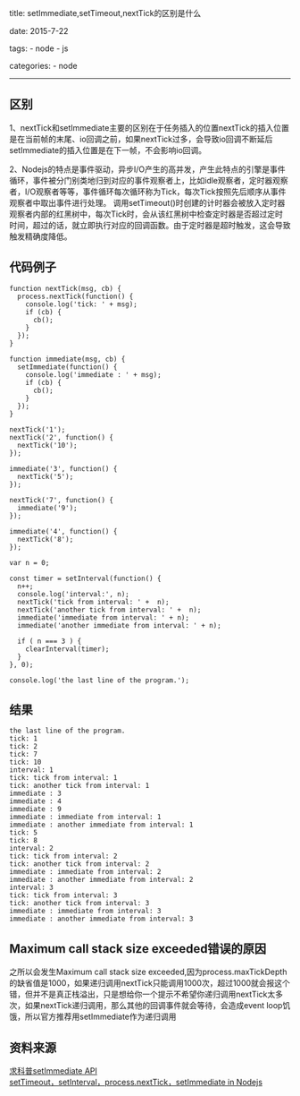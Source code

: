 title: setImmediate,setTimeout,nextTick的区别是什么

date: 2015-7-22

tags:
    - node
    - js

categories:
    - node

---
## 区别

1、nextTick和setImmediate主要的区别在于任务插入的位置nextTick的插入位置是在当前帧的末尾、io回调之前，如果nextTick过多，会导致io回调不断延后setImmediate的插入位置是在下一帧，不会影响io回调。

2、Nodejs的特点是事件驱动，异步I/O产生的高并发，产生此特点的引擎是事件循环，事件被分门别类地归到对应的事件观察者上，比如idle观察者，定时器观察者，I/O观察者等等，事件循环每次循环称为Tick，每次Tick按照先后顺序从事件观察者中取出事件进行处理。
调用setTimeout()时创建的计时器会被放入定时器观察者内部的红黑树中，每次Tick时，会从该红黑树中检查定时器是否超过定时时间，超过的话，就立即执行对应的回调函数。由于定时器是超时触发，这会导致触发精确度降低。

## 代码例子

```
function nextTick(msg, cb) {
  process.nextTick(function() {
    console.log('tick: ' + msg);
    if (cb) {
      cb();
    }
  });
}

function immediate(msg, cb) {
  setImmediate(function() {
    console.log('immediate : ' + msg);
    if (cb) {
      cb();
    }
  });
}

nextTick('1');
nextTick('2', function() {
  nextTick('10');
});

immediate('3', function() {
  nextTick('5');
});

nextTick('7', function() {
  immediate('9');
});

immediate('4', function() {
  nextTick('8');
});

var n = 0;

const timer = setInterval(function() {
  n++;
  console.log('interval:', n);
  nextTick('tick from interval: ' +  n);
  nextTick('another tick from interval: ' +  n);
  immediate('immediate from interval: ' + n);
  immediate('another immediate from interval: ' + n);

  if ( n === 3 ) {
    clearInterval(timer);
  }
}, 0);

console.log('the last line of the program.');
```


## 结果

```
the last line of the program.
tick: 1
tick: 2
tick: 7
tick: 10
interval: 1
tick: tick from interval: 1
tick: another tick from interval: 1
immediate : 3
immediate : 4
immediate : 9
immediate : immediate from interval: 1
immediate : another immediate from interval: 1
tick: 5
tick: 8
interval: 2
tick: tick from interval: 2
tick: another tick from interval: 2
immediate : immediate from interval: 2
immediate : another immediate from interval: 2
interval: 3
tick: tick from interval: 3
tick: another tick from interval: 3
immediate : immediate from interval: 3
immediate : another immediate from interval: 3
```
## Maximum call stack size exceeded错误的原因

之所以会发生Maximum call stack size exceeded,因为process.maxTickDepth的缺省值是1000，如果递归调用nextTick只能调用1000次，超过1000就会报这个错，但并不是真正栈溢出，只是想给你一个提示不希望你递归调用nextTick太多次，如果nextTick递归调用，那么其他的回调事件就会等待，会造成event loop饥饿，所以官方推荐用setImmediate作为递归调用

## 资料来源

[求科普setImmediate API](https://cnodejs.org/topic/519b523c63e9f8a5429b25e3)  
[setTimeout，setInterval，process.nextTick，setImmediate in Nodejs](http://www.cnblogs.com/kongxianghai/p/3942226.html)

<br>
